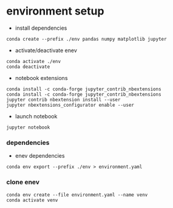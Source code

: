 # environment setup
* install dependencies
```console
conda create --prefix ./env pandas numpy matplotlib jupyter
```
* activate/deactivate enev
```console
conda activate ./env
conda deactivate
```
* notebook extensions
```console
conda install -c conda-forge jupyter_contrib_nbextensions
conda install -c conda-forge jupyter_contrib_nbextensions
jupyter contrib nbextension install --user
jupyter nbextensions_configurator enable --user
```
* launch notebook
```console
jupyter notebook
```

### dependencies
* enev dependencies
```console
conda env export --prefix ./env > environment.yaml
```

### clone enev
```console
conda env create --file environment.yaml --name venv
conda activate venv
```